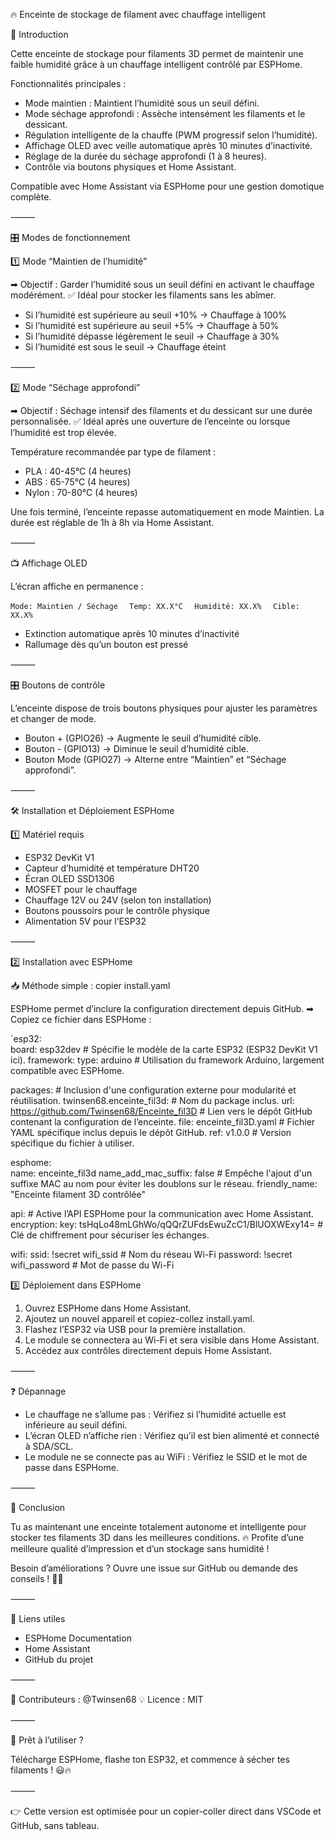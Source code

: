 🔥 Enceinte de stockage de filament avec chauffage intelligent

📌 Introduction

Cette enceinte de stockage pour filaments 3D permet de maintenir une faible humidité grâce à un chauffage intelligent contrôlé par ESPHome.

Fonctionnalités principales :
  -  Mode maintien : Maintient l’humidité sous un seuil défini.
  -  Mode séchage approfondi : Assèche intensément les filaments et le dessicant.
  -  Régulation intelligente de la chauffe (PWM progressif selon l’humidité).
  -  Affichage OLED avec veille automatique après 10 minutes d’inactivité.
  -  Réglage de la durée du séchage approfondi (1 à 8 heures).
  -  Contrôle via boutons physiques et Home Assistant.

Compatible avec Home Assistant via ESPHome pour une gestion domotique complète.

⸻

🎛️ Modes de fonctionnement

1️⃣ Mode “Maintien de l’humidité”

➡ Objectif : Garder l’humidité sous un seuil défini en activant le chauffage modérément.
✅ Idéal pour stocker les filaments sans les abîmer.
  -  Si l’humidité est supérieure au seuil +10% → Chauffage à 100%
  -  Si l’humidité est supérieure au seuil +5% → Chauffage à 50%
  -  Si l’humidité dépasse légèrement le seuil → Chauffage à 30%
  -  Si l’humidité est sous le seuil → Chauffage éteint

⸻

2️⃣ Mode “Séchage approfondi”

➡ Objectif : Séchage intensif des filaments et du dessicant sur une durée personnalisée.
✅ Idéal après une ouverture de l’enceinte ou lorsque l’humidité est trop élevée.

Température recommandée par type de filament :
  -  PLA : 40-45°C (4 heures)
  -  ABS : 65-75°C (4 heures)
  -  Nylon : 70-80°C (4 heures)

Une fois terminé, l’enceinte repasse automatiquement en mode Maintien.
La durée est réglable de 1h à 8h via Home Assistant.

⸻

📺 Affichage OLED

L’écran affiche en permanence :

`Mode: Maintien / Séchage  `
`Temp: XX.X°C  `
`Humidité: XX.X%  `
`Cible: XX.X%`

-  Extinction automatique après 10 minutes d’inactivité
-  Rallumage dès qu’un bouton est pressé

⸻

🎛️ Boutons de contrôle

L’enceinte dispose de trois boutons physiques pour ajuster les paramètres et changer de mode.
  -  Bouton + (GPIO26) → Augmente le seuil d’humidité cible.
  -  Bouton - (GPIO13) → Diminue le seuil d’humidité cible.
  -  Bouton Mode (GPIO27) → Alterne entre “Maintien” et “Séchage approfondi”.

⸻

🛠️ Installation et Déploiement ESPHome

1️⃣ Matériel requis
  -  ESP32 DevKit V1
  -  Capteur d’humidité et température DHT20
  -  Écran OLED SSD1306
  -  MOSFET pour le chauffage
  -  Chauffage 12V ou 24V (selon ton installation)
  -  Boutons poussoirs pour le contrôle physique
  -  Alimentation 5V pour l’ESP32

⸻

2️⃣ Installation avec ESPHome

📥 Méthode simple : copier install.yaml

ESPHome permet d’inclure la configuration directement depuis GitHub.
➡ Copiez ce fichier dans ESPHome :

`esp32:  
  board: esp32dev  # Spécifie le modèle de la carte ESP32 (ESP32 DevKit V1 ici).
  framework:
    type: arduino  # Utilisation du framework Arduino, largement compatible avec ESPHome.

packages:  # Inclusion d'une configuration externe pour modularité et réutilisation.
  twinsen68.enceinte_fil3d:  # Nom du package inclus.
    url: https://github.com/Twinsen68/Enceinte_fil3D  # Lien vers le dépôt GitHub contenant la configuration de l’enceinte.
    file: enceinte_fil3D.yaml  # Fichier YAML spécifique inclus depuis le dépôt GitHub.
    ref: v1.0.0  # Version spécifique du fichier à utiliser.

esphome:  
  name: enceinte_fil3d
  name_add_mac_suffix: false  # Empêche l'ajout d'un suffixe MAC au nom pour éviter les doublons sur le réseau.
  friendly_name: "Enceinte filament 3D contrôlée"

api:  # Active l’API ESPHome pour la communication avec Home Assistant.
  encryption:
    key: tsHqLo48mLGhWo/qQQrZUFdsEwuZcC1/BlUOXWExy14=  # Clé de chiffrement pour sécuriser les échanges.

wifi:
  ssid: !secret wifi_ssid  # Nom du réseau Wi-Fi
  password: !secret wifi_password  # Mot de passe du Wi-Fi

3️⃣ Déploiement dans ESPHome
  1.  Ouvrez ESPHome dans Home Assistant.
  2.  Ajoutez un nouvel appareil et copiez-collez install.yaml.
  3.  Flashez l’ESP32 via USB pour la première installation.
  4.  Le module se connectera au Wi-Fi et sera visible dans Home Assistant.
  5.  Accédez aux contrôles directement depuis Home Assistant.

⸻

❓ Dépannage
  -  Le chauffage ne s’allume pas : Vérifiez si l’humidité actuelle est inférieure au seuil défini.
  -  L’écran OLED n’affiche rien : Vérifiez qu’il est bien alimenté et connecté à SDA/SCL.
  -  Le module ne se connecte pas au WiFi : Vérifiez le SSID et le mot de passe dans ESPHome.

⸻

🎯 Conclusion

Tu as maintenant une enceinte totalement autonome et intelligente pour stocker tes filaments 3D dans les meilleures conditions.
🔥 Profite d’une meilleure qualité d’impression et d’un stockage sans humidité !

Besoin d’améliorations ? Ouvre une issue sur GitHub ou demande des conseils ! 🚀😊

⸻

📎 Liens utiles
  -  ESPHome Documentation
  -  Home Assistant
  -  GitHub du projet

⸻

🔧 Contributeurs : @Twinsen68
💡 Licence : MIT

⸻

🚀 Prêt à l’utiliser ?

Télécharge ESPHome, flashe ton ESP32, et commence à sécher tes filaments ! 😃🔥

⸻

👉 Cette version est optimisée pour un copier-coller direct dans VSCode et GitHub, sans tableau. 